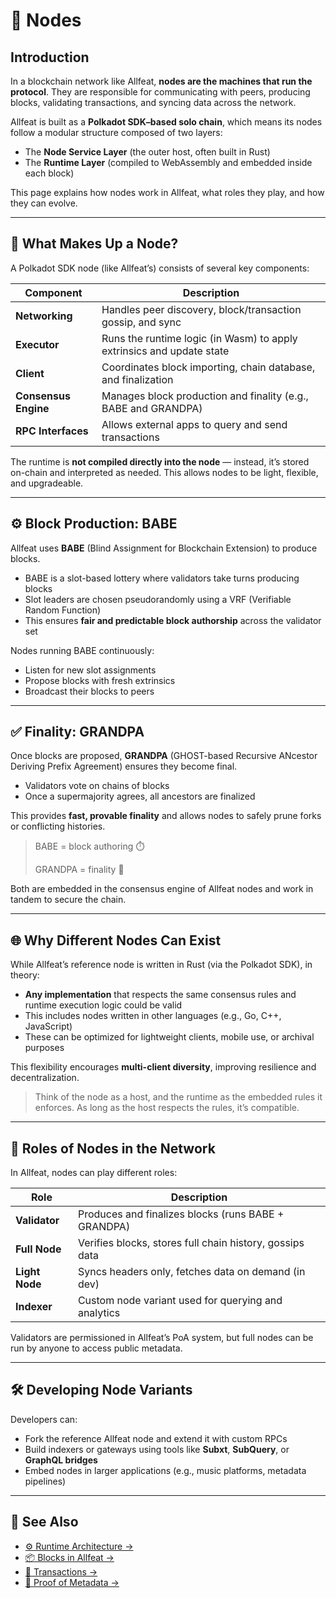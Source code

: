 # 📡 Nodes

## Introduction

In a blockchain network like Allfeat, **nodes are the machines that run the protocol**. They are responsible for communicating with peers, producing blocks, validating transactions, and syncing data across the network.

Allfeat is built as a **Polkadot SDK–based solo chain**, which means its nodes follow a modular structure composed of two layers:

- The **Node Service Layer** (the outer host, often built in Rust)
- The **Runtime Layer** (compiled to WebAssembly and embedded inside each block)

This page explains how nodes work in Allfeat, what roles they play, and how they can evolve.

---

## 🧱 What Makes Up a Node?

A Polkadot SDK node (like Allfeat’s) consists of several key components:

| Component            | Description                                                           |
| -------------------- | --------------------------------------------------------------------- |
| **Networking**       | Handles peer discovery, block/transaction gossip, and sync            |
| **Executor**         | Runs the runtime logic (in Wasm) to apply extrinsics and update state |
| **Client**           | Coordinates block importing, chain database, and finalization         |
| **Consensus Engine** | Manages block production and finality (e.g., BABE and GRANDPA)        |
| **RPC Interfaces**   | Allows external apps to query and send transactions                   |

The runtime is **not compiled directly into the node** — instead, it’s stored on-chain and interpreted as needed. This allows nodes to be light, flexible, and upgradeable.

---

## ⚙️ Block Production: BABE

Allfeat uses **BABE** (Blind Assignment for Blockchain Extension) to produce blocks.

- BABE is a slot-based lottery where validators take turns producing blocks
- Slot leaders are chosen pseudorandomly using a VRF (Verifiable Random Function)
- This ensures **fair and predictable block authorship** across the validator set

Nodes running BABE continuously:

- Listen for new slot assignments
- Propose blocks with fresh extrinsics
- Broadcast their blocks to peers

---

## ✅ Finality: GRANDPA

Once blocks are proposed, **GRANDPA** (GHOST-based Recursive ANcestor Deriving Prefix Agreement) ensures they become final.

- Validators vote on chains of blocks
- Once a supermajority agrees, all ancestors are finalized

This provides **fast, provable finality** and allows nodes to safely prune forks or conflicting histories.

> BABE = block authoring ⏱️
>
> GRANDPA = finality 🎯

Both are embedded in the consensus engine of Allfeat nodes and work in tandem to secure the chain.

---

## 🌐 Why Different Nodes Can Exist

While Allfeat’s reference node is written in Rust (via the Polkadot SDK), in theory:

- **Any implementation** that respects the same consensus rules and runtime execution logic could be valid
- This includes nodes written in other languages (e.g., Go, C++, JavaScript)
- These can be optimized for lightweight clients, mobile use, or archival purposes

This flexibility encourages **multi-client diversity**, improving resilience and decentralization.

> Think of the node as a host, and the runtime as the embedded rules it enforces. As long as the host respects the rules, it’s compatible.

---

## 🧠 Roles of Nodes in the Network

In Allfeat, nodes can play different roles:

| Role           | Description                                              |
| -------------- | -------------------------------------------------------- |
| **Validator**  | Produces and finalizes blocks (runs BABE + GRANDPA)      |
| **Full Node**  | Verifies blocks, stores full chain history, gossips data |
| **Light Node** | Syncs headers only, fetches data on demand (in dev)      |
| **Indexer**    | Custom node variant used for querying and analytics      |

Validators are permissioned in Allfeat’s PoA system, but full nodes can be run by anyone to access public metadata.

---

## 🛠️ Developing Node Variants

Developers can:

- Fork the reference Allfeat node and extend it with custom RPCs
- Build indexers or gateways using tools like **Subxt**, **SubQuery**, or **GraphQL bridges**
- Embed nodes in larger applications (e.g., music platforms, metadata pipelines)

---

## 📘 See Also

- [⚙️ Runtime Architecture →](./runtime.md)
- [📦 Blocks in Allfeat →](./block.md)
- [🔁 Transactions →](./transaction.md)
- [🧩 Proof of Metadata →](../consensus/pom.md)
